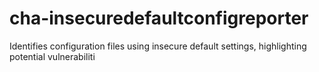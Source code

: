 # cha-insecuredefaultconfigreporter
Identifies configuration files using insecure default settings, highlighting potential vulnerabiliti
